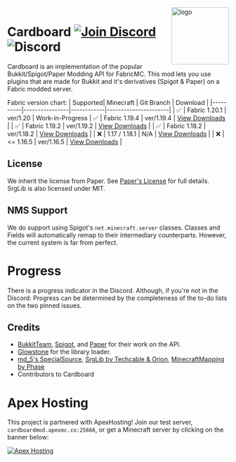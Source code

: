 
<img align="right" alt="logo" width="130" src="https://cardboardpowered.org/assets/cardboard-box.png">

# Cardboard [![Join Discord](https://img.shields.io/badge/Discord-Join-7289DA?logo=discord&style=flat-square)](https://discord.gg/tddTWXZtaP) <img alt="Discord" src="https://img.shields.io/badge/Fabric%20-0.11.2%2B-%23dacfa4">

Cardboard is an implementation of the popular Bukkit/Spigot/Paper Modding API for FabricMC. This mod lets you use plugins that are made for Bukkit and it's derivatives (Spigot & Paper) on a Fabric modded server.

Fabric version chart:
| Supported| Minecraft      | Git Branch | Download     |
|----------|----------------|------------|----------------------|
| &#x2705; | Fabric 1.20.1  | ver/1.20   | Work-in-Progress
| &#x2705; | Fabric 1.19.4  | ver/1.19.4 | [View Downloads](https://cardboardpowered.org/download/)     |
| &#x2705; | Fabric 1.19.2  | ver/1.19.2 | [View Downloads](https://cardboardpowered.org/download/)     |
| &#x2705; | Fabric 1.18.2  | ver/1.18.2 | [View Downloads](https://cardboardpowered.org/download/)     |
| &#x274C; | 1.17 / 1.18.1  | N/A        | [View Downloads](https://cardboardpowered.org/download/)     |
| &#x274C; | <= 1.16.5      | ver/1.16.5 | [View Downloads](https://cardboardpowered.org/download#1.16) |

## License
We inherit the license from Paper. See [Paper's License](https://github.com/PaperMC/Paper/blob/master/LICENSE.md) for full details.
SrgLib is also licensed under MIT.

## NMS Support
We do support using Spigot's ``net.minecraft.server`` classes. 
Classes and Fields will automatically remap to their intermediary counterparts.
However, the current system is far from perfect.

# Progress
There is a progress indicator in the Discord. Although, if you're not in the Discord:
Progress can be determined by the completeness of the to-do lists on the two pinned issues.

## Credits
* [BukkitTeam](https://bukkit.org/), [Spigot](https://spigotmc.org/), and [Paper](https://papermc.io/) for their work on the API.
* [Glowstone](https://glowstone.net) for the library loader.
* [md_5's SpecialSource](https://github.com/md-5/SpecialSource), [SrgLib by Techcable & Orion](https://github.com/OrionMinecraft/SrgLib), [MinecraftMapping by Phase](https://github.com/phase/MinecraftMapping/)
* Contributors to Cardboard

# Apex Hosting 
This project is partnered with ApexHosting! Join our test server, `cardboardmod.apexmc.co:25666`, or get a Minecraft server by clicking on the banner below:

[![Apex Hosting](https://cdn.apexminecrafthosting.com/img/theme/apex-hosting-mobile.png)](https://billing.apexminecrafthosting.com/aff.php?aff=3548)
